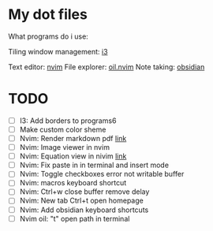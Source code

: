 # My dot files
What programs do i use:

Tiling window management: [i3](https://i3wm.org)

Text editor: [nvim](https://github.com/neovim/neovim)
File explorer: [oil.nvim](https://github.com/stevearc/oil.nvim)
Note taking: [obsidian](https://obsidian.md)

# TODO
- [ ] I3: Add borders to programs6
- [ ] Make custom color sheme
- [ ] Nvim: Render markdown pdf [link](https://www.reddit.com/r/neovim/s/PR1J883bu4)
- [ ] Nvim: Image viewer in nvim
- [ ] Nvim: Equation view in nivim [link](https://www.reddit.com/r/neovim/s/PR1J883bu4)
- [ ] Nvim: Fix paste in in terminal and insert mode
- [ ] Nvim: Toggle checkboxes error not writable buffer
- [ ] Nvim: macros keyboard shortcut
- [ ] Nvim: Ctrl+w close buffer remove delay
- [ ] Nvim: New tab Ctrl+t open homepage
- [ ] Nvim: Add obsidian keyboard shortcuts
- [ ] Nvim oil: "t" open path in terminal

